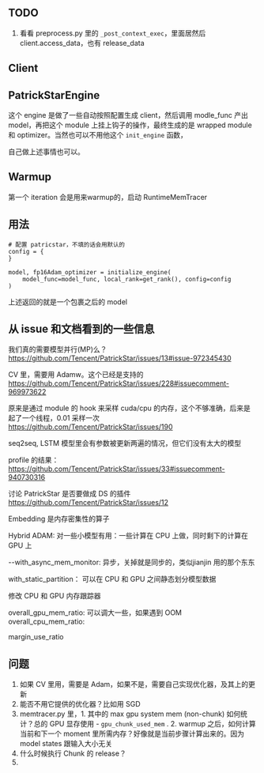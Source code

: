 ## TODO
1. 看看 preprocess.py 里的 `_post_context_exec`，里面居然后 client.access_data，也有 release_data


## Client

## PatrickStarEngine
这个 engine 是做了一些自动按照配置生成 client，然后调用 modle_func 产出 model，再把这个 module 上挂上钩子的操作，最终生成的是 wrapped module 和 optimizer。当然也可以不用他这个 `init_engine` 函数，

自己做上述事情也可以。

## Warmup 
第一个 iteration 会是用来warmup的，启动 RuntimeMemTracer

## 用法

```
# 配置 patricstar，不填的话会用默认的
config = {
}

model, fp16Adam_optimizer = initialize_engine(
    model_func=model_func, local_rank=get_rank(), config=config
)
```
上述返回的就是一个包裹之后的 model

## 从 issue 和文档看到的一些信息

我们真的需要模型并行(MP)么？https://github.com/Tencent/PatrickStar/issues/13#issue-972345430

CV 里，需要用 Adamw。这个已经是支持的
https://github.com/Tencent/PatrickStar/issues/228#issuecomment-969973622

原来是通过 module 的 hook 来采样 cuda/cpu 的内存，这个不够准确，后来是起了一个线程，0.01 采样一次
https://github.com/Tencent/PatrickStar/issues/190

seq2seq, LSTM 模型里会有参数被更新两遍的情况，但它们没有太大的模型

profile 的结果：
https://github.com/Tencent/PatrickStar/issues/33#issuecomment-940730316

讨论 PatrickStar 是否要做成 DS 的插件
https://github.com/Tencent/PatrickStar/issues/12

Embedding 是内存密集性的算子

Hybrid ADAM: 对一些小模型有用：一些计算在 CPU 上做，同时剩下的计算在 GPU 上

--with_async_mem_monitor: 异步，关掉就是同步的，类似jianjin 用的那个东东


with_static_partition： 可以在 CPU 和 GPU 之间静态划分模型数据

修改 CPU 和 GPU 内存跟踪器

overall_gpu_mem_ratio: 可以调大一些，如果遇到 OOM
overall_cpu_mem_ratio:

margin_use_ratio

## 问题
1. 如果 CV 里用，需要是 Adam，如果不是，需要自己实现优化器，及其上的更新
2. 能否不用它提供的优化器？比如用 SGD 
3. memtracer.py 里，1. 其中的 max gpu system mem (non-chunk) 如何统计？总的 GPU 显存使用 - `gpu_chunk_used_mem` . 2. warmup 之后，如何计算当前和下一个 moment 里所需内存？好像就是当前步骤计算出来的。因为model states 跟输入大小无关
4. 什么时候执行 Chunk 的 release？
5. 
